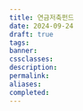 ```yaml
---
title: 연금저축펀드
date: 2024-09-24
draft: true
tags:
banner:
cssclasses:
description:
permalink:
aliases:
completed:
---
```

